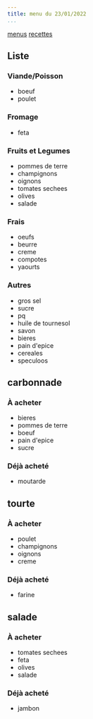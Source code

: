 ```yaml
---
title: menu du 23/01/2022
...
```


[menus](/menu.html)
[recettes](/recipe.html)

## Liste
### Viande/Poisson
- boeuf
- poulet
### Fromage
- feta
### Fruits et Legumes
- pommes de terre
- champignons
- oignons
- tomates sechees
- olives
- salade
### Frais
- oeufs
- beurre
- creme
- compotes
- yaourts
### Autres
- gros sel
- sucre
- pq
- huile de tournesol
- savon
- bieres
- pain d'epice
- cereales
- speculoos

## carbonnade
### À acheter
- bieres
- pommes de terre
- boeuf
- pain d'epice
- sucre
### Déjà acheté 
- moutarde

## tourte
### À acheter
- poulet
- champignons
- oignons
- creme
### Déjà acheté 
- farine

## salade 
### À acheter
- tomates sechees
- feta
- olives
- salade
### Déjà acheté 
- jambon
